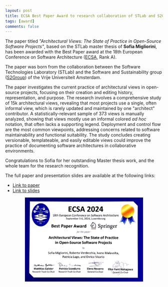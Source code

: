 ```yaml
---
layout: post
title: ECSA Best Paper Award to research collaboration of STLab and S2Group
tags: [award]
comments: false
---
```


The paper titled _"Architectural Views: The State of Practice in Open-Source Software Projects"_, based on the STLab master thesis of **Sofia Migliorini**, has been awarded with the Best Paper award at the 18th European Conference on Software Architecture ([ECSA](https://conf.researchr.org/home/ecsa-2024), Rank A).

The paper was born from the collaboration between the Software Technologies Laboratory (STLab) and the Software and Sustainability group ([S2Group](https://s2group.cs.vu.nl/)) of the Vrije Universiteit Amsterdam.

The paper investigates the current practice of architectural views in open-source projects, focusing on their creation and editing history, representation, and purpose. The research involves a comprehensive study of 15k architectural views, revealing that most projects use a single, often informal view, which is rarely updated and maintained by one "architect" contributor. A statistically-relevant sample of 373 views is manually analyzed, showing that views mostly use an informal colored _ad hoc_ notation, that often lacks a supporting legend. Deployment and control flow are the most common viewpoints, addressing concerns related to software maintainability and functional suitability. The study concludes creating versionable, templateable, and easily editable views could improve the practice of documenting software architectures in collaborative environments.

Congratulations to Sofia for her outstanding Master thesis work, and the whole team for the research recognition.

The full paper and presentation slides are available at the following links:
- [Link to paper](https://robertoverdecchia.github.io/papers/ECSA_2024.pdf)
- [Link to slides](https://robertoverdecchia.github.io/slides/ECSA_2024.pdf)

<p align="center">
<img src="/img/awards/ECSA_2024.png" alt="ECSA24_Award_STLAB" height="75%" width="75%"> <br><br>
</p>

